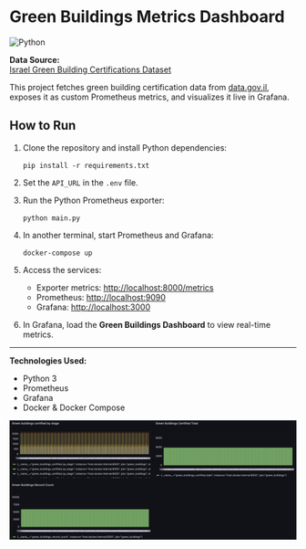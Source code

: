 # Green Buildings Metrics Dashboard

![Python](https://img.shields.io/badge/Python-3.10-blue)

**Data Source:**  
[Israel Green Building Certifications Dataset](https://data.gov.il/dataset/greenbuildings/resource/7f467a30-58cd-44b5-86f0-d570cc7d25ad)


This project fetches green building certification data from [data.gov.il](https://data.gov.il/), exposes it as custom Prometheus metrics, and visualizes it live in Grafana.

## How to Run

1. Clone the repository and install Python dependencies:
    ```
    pip install -r requirements.txt
    ```

2. Set the `API_URL` in the `.env` file.

3. Run the Python Prometheus exporter:
    ```
    python main.py
    ```

4. In another terminal, start Prometheus and Grafana:
    ```
    docker-compose up
    ```

5. Access the services:
    - Exporter metrics: [http://localhost:8000/metrics](http://localhost:8000/metrics)
    - Prometheus: [http://localhost:9090](http://localhost:9090)
    - Grafana: [http://localhost:3000](http://localhost:3000)

6. In Grafana, load the **Green Buildings Dashboard** to view real-time metrics.

---

**Technologies Used:**  
- Python 3
- Prometheus
- Grafana
- Docker & Docker Compose

<p align="center">
  <img src="screenshot.png" alt="Dashboard Screenshot" width="700"/>
</p>